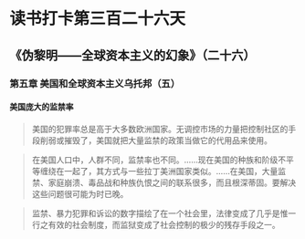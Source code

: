 读书打卡第三百二十六天
===
《伪黎明——全球资本主义的幻象》（二十六）
---

### 第五章 美国和全球资本主义乌托邦（五）

#### 美国庞大的监禁率

> 美国的犯罪率总是高于大多数欧洲国家。无调控市场的力量把控制社区的手段削弱或摧毁了，美国就把大量监禁的政策当做它的代用品来使用。

> 在美国人口中，人群不同，监禁率也不同。……现在美国的种族和阶级不平等缠绕在一起了，其方式与一些拉丁美洲国家类似。……在美国，大量监禁、家庭崩溃、毒品战和种族仇恨之间的联系很多，而且根深蒂固。要解决这些问题很可能为时已晚。

> 监禁、暴力犯罪和诉讼的数字描绘了在一个社会里，法律变成了几乎是惟一行之有效的社会制度，而监狱变成了社会控制的极少的残存手段之一。